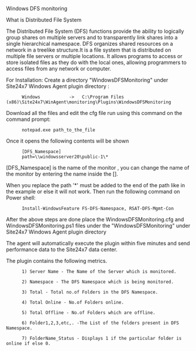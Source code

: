 Windows DFS monitoring

What is  Distributed File System

The Distributed File System (DFS) functions provide the ability to logically group shares on multiple servers and to transparently link shares into a single hierarchical namespace. DFS organizes shared resources on a network in a treelike structure.It is a file system that is distributed on multiple file servers or multiple locations. It allows programs to access or store isolated files as they do with the local ones, allowing programmers to access files from any network or computer. 

For Installation:
Create a directory "WindowsDFSMonitoring" under Site24x7 Windows Agent plugin directory :

          Windows           ->   C:\Program Files (x86)\Site24x7\WinAgent\monitoring\Plugins\WindowsDFSMonitoring

Download all the files and edit the cfg file run using this command on the command prompt: 

          notepad.exe path_to_the_file

Once it opens the following contents will be shown 

          [DFS_Namespace]
          path=\\windowsserver20\public-1\*


[DFS_Namespace] is the name of the monitor , you can change the name of the monitor by entering the name inside the [].

When you replace the path '\*' must be added to the end of the path like in the example or else it will not work. Then run the following command on Power shell:

          Install-WindowsFeature FS-DFS-Namespace, RSAT-DFS-Mgmt-Con

After the above steps are done place the WindowsDFSMonitoring.cfg and WindowsDFSMonitoring.ps1 files under the "WindowsDFSMonitoring" under Site24x7 Windows Agent plugin directory

The agent will automatically execute the plugin within five minutes and send performance data to the Site24x7 data center.

The plugin contains the following metrics.


          1) Server Name - The Name of the Server which is monitored.

          2) Namespace - The DFS Namespace which is being monitored.

          3) Total - Total no.of Folders in the DFS Namespace.

          4) Total Online - No.of Folders online.

          5) Total Offline - No.of Folders which are offline.

          6) Folder1,2,3,etc,. -The List of the folders present in DFS Namespace.

          7) FolderName_Status - Displays 1 if the particular folder is online if else 0.
